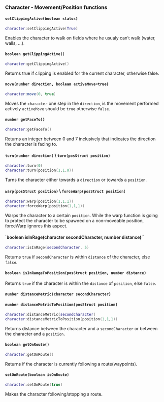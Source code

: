 ### Character - Movement/Position functions

#### `setClippingActive(boolean status)`
```lua
character:setClippingActive(True)
```
Enables the character to walk on fields where he usualy can’t walk (water, walls, ...).
#### `boolean getClippingActive()`
```lua
character:getClippingActive()
```
Returns true if clipping is enabled for the current
character, otherwise false.

#### `move(number direction, boolean activeMove=true)`

```lua
character:move(0, true)
```
Moves the `character` one step in the `direction`, is the movement performed
actively `activeMove` should be `true` otherwise `false`.

#### `number getFaceTo()`
```lua
character:getFaceTo()
```
Returns an integer between 0 and 7 inclusively that indicates the direction the character is
facing to.
#### `turn(number direction)` \  `turn(posStruct position)`

```lua
character:turn(0)
character:turn(position(1,1,0))
```
Turns the character either towards a `direction` or towards a `position`.

#### `warp(posStruct position)` \ `forceWarp(posStruct position)`
```lua
character:warp(position(1,1,1))
character:forceWarp(position(1,1,1))
```
Warps the character to a certain `position`. While the warp function
is going to protect the character to be spawned on a non-moveable position,
forceWarp ignores this aspect.

#### `boolean isInRage(character secondCharacter, number distance)``
```lua
character:isInRage(secondCharacter, 5)
```
Returns `true` if `secondCharacter` is within `distance` of the character, else `false`.

#### `boolean isInRangeToPosition(posStruct position, number distance)`

Returns `true` if the character is within the `distance` of `position`, else `false`.

#### `number distanceMetric(character secondCharacter)`
#### `number distanceMetricToPosition(posStruct position)`
```lua
character:distanceMetric(secondCharacter)
character:distanceMetricToPosition(position(1,1,1))
```

Returns distance between the character and a `secondCharacter`
or between the character and a `position`.

#### `boolean getOnRoute()`
```lua
character:getOnRoute()
```
Returns if the character is currently following a route(waypoints).

#### `setOnRoute(boolean isOnRoute)`
```lua
character:setOnRoute(true)
```
Makes the character following/stopping a route.

